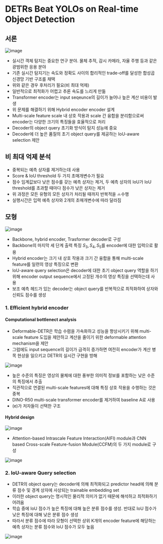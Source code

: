 # DETRs Beat YOLOs on Real-time Object Detection

## 서론

![image](https://github.com/user-attachments/assets/19a1dc09-1289-405d-b5df-f71abaefc892)

- 실시간 객체 탐지는 중요한 연구 분야. 물체 추적, 감시 카메라, 자율 주행 등과 같은 광범위한 응용 분야
- 기존 실시간 탐지기는 속도와 정확도 사이의 합리적인 trade-off를 달성한 합성곱 신경망 기반 구조를 채택
- 위와 같은 경우 후처리가 필요(비 최대 억제)
- 일반적으로 최적화가 어렵고 추론 속도를 느리게 만듦
- Transformer encoder는 input seqeunce의 길이가 늘어나 높은 계산 비용이 발생
- 위 문제를 해결하기 위해 Hybrid encoder encoder 설계
- Multi-scale feature scale 내 상호 작용과 scale 간 융합을 분리함으로써 encoder는 다양한 크기의 특징들을 효율적으로 처리
- Decoder의 object query 초기화 방식이 탐지 성능에 중요
- Decoder에 더 높은 품질의 초기 object query를 제공하는 IoU-aware selection 제안
                      
## 비 최대 억제 분석
- 중복되는 예측 상자를 제거하는데 사용
- Score & IoU threshold 두 가지 초매개변수가 필요
- 점수 임계값보다 낮은 점수를 갖는 예측 상자는 제거, 두 예측 상자의 IoU가 IoU threshold를 초과할 때마다 점수가 낮은 상자는 제거
- 위 과정은 모든 유형의 모든 상자가 처리될 때까지 반복적을 ㅗ수행
- 실행시간은 입력 예측 상자와 2개의 초매개변수에 따라 달라짐

## 모형

![image](https://github.com/user-attachments/assets/03d1c39e-787f-45d9-ab4c-34f26d4d9d23)

- Backbone, hybrid encoder, Trasformer decoder로 구성
- Backbone의 마지막 세 단계 출력 특징 ${S_3,S_4,S_5}$를 encoder에 대한 입력으로 활용
- Hybrid encoder는 크기 내 상호 작용과 크기 간 융합을 통해 multi-scale feature를 일련의 영상 특징으로 변환
- IoU-aware query selection은 decoder에 대한 초기 object query 역할을 하기 위해 encoder output sequence에서 고정된 개수의 영상 특징을 선택하는데 사용
- 보조 예측 헤드가 있는 decoder는 object query를 반복적으로 최적화하여 상자와 신뢰도 점수를 생성

### 1. Efficient hybrid encoder

#### Computational bottlenect analysis
- Deformable-DETR은 학습 수렴을 가속화하고 성능을 향상시키기 위해 multi-scale feature 도입을 제안하고 계산을 줄이기 위한 deformable attention mechanism을 제안
- 그럼에도 input sequence의 길이가 급격히 증가하면 여전히 encoder가 계산 병목 현상을 일으키고 DETR의 실시간 구현을 방해

![image](https://github.com/user-attachments/assets/35ece385-ae09-44df-b57a-e99621c0795b)

- 높은 수준의 특징은 영상의 물체에 대한 풍부한 의미적 정보를 포함하는 낮은 수준의 특징에서 추출
- 직관적으로 연결된 multi-scale features에 대해 특징 상호 작용을 수행하는 것은 중복
- DINO-R50 multi-scale transformer encoder를 제거하여 baseline A로 사용
- (e)가 저자들이 선택한 구조

#### Hybrid design

![image](https://github.com/user-attachments/assets/771beb29-d84c-4581-b9c2-5081ad27754f)

- Attention-based Intrascale Feature Interaction(AIFI) module과 CNN based Cross-scale Feature-fusion Module(CCFM)의 두 가지 module로 구성

![image](https://github.com/user-attachments/assets/557e1fa0-05e5-49f4-b681-e797f410bb93)

### 2. IoU-aware Query selection
- DETR의 object query는 decoder에 의해 최적화되고 predictor head에 의해 분류 점수 및 경계 상자에 사상되는 trainable embedding set
- 이러한 object query는 명시적인 물리적 의미가 없기 때문에 해석하고 최적화하기 어려움
- 학습 중에 IoU 점수가 높은 특징에 대해 높은 분류 점수를 생성. 반대로 IoU 점수가 낮은 특징에 대해 낮은 분류 점수 생성
- 따라서 분류 점수에 따라 모형이 선택한 상위 K개의 encoder feature에 해당하는 예측 상자는 분류 점수와 IoU 점수가 모두 높음

![image](https://github.com/user-attachments/assets/d86f01df-4809-4d2b-948d-fbc9d75fc2ae)




                     
